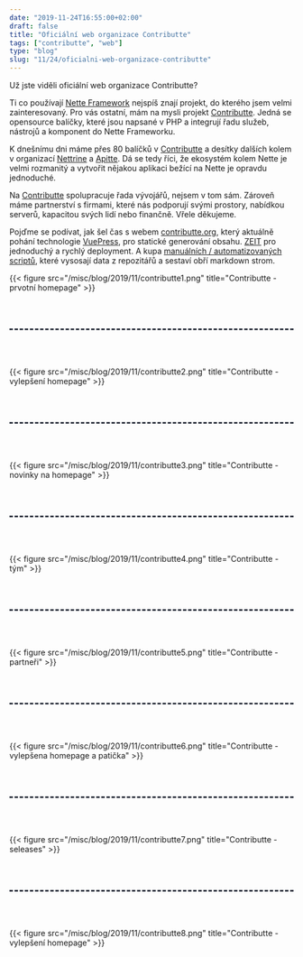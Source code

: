 ```yaml
---
date: "2019-11-24T16:55:00+02:00"
draft: false
title: "Oficiální web organizace Contributte"
tags: ["contributte", "web"]
type: "blog"
slug: "11/24/oficialni-web-organizace-contributte"
---
```


Už jste viděli oficiální web organizace Contributte?

<!--more-->

Ti co používají [Nette Framework](https://nette.org) nejspíš znají projekt, do kterého jsem velmi zainteresovaný.
Pro vás ostatní, mám na mysli projekt [Contributte](https://github.com/contributte). Jedná se opensource balíčky,
které jsou napsané v PHP a integrují řadu služeb, nástrojů a komponent do Nette Frameworku.

K dnešnímu dni máme přes 80 balíčků v [Contributte](https://github.com/contributte) a desítky dalších kolem v organizací [Nettrine](https://github.com/nettrine)
a [Apitte](https://github.com/apitte). Dá se tedy říci, že ekosystém kolem Nette je velmi rozmanitý
a vytvořit nějakou aplikaci bežící na Nette je opravdu jednoduché.

Na [Contributte](https://contributte.org/about.html) spolupracuje řada vývojářů, nejsem v tom sám.
Zároveň máme partnerství s firmami, které nás podporují svými prostory, nabídkou serverů, kapacitou svých lidí
nebo finančně. Vřele děkujeme.

Pojďme se podívat, jak šel čas s webem [contributte.org](https://contributte.org), který aktuálně pohání technologie [VuePress](https://vuepress.vuejs.org/),
pro statické generování obsahu. [ZEIT](https://zeit.co) pro jednoduchý a rychlý deployment. A kupa [manuálních / automatizovaných
scriptů](https://github.com/contributte/website/tree/master/tools), které vysosají data z repozitářů a sestaví obří markdown strom.

{{< figure src="/misc/blog/2019/11/contributte1.png" title="Contributte - prvotní homepage" >}}

<hr style="background: none; border-top: 3px dashed #2f3440; margin: 4rem 0;"/>

{{< figure src="/misc/blog/2019/11/contributte2.png" title="Contributte - vylepšení homepage" >}}

<hr style="background: none; border-top: 3px dashed #2f3440; margin: 4rem 0;"/>

{{< figure src="/misc/blog/2019/11/contributte3.png" title="Contributte - novinky na homepage" >}}

<hr style="background: none; border-top: 3px dashed #2f3440; margin: 4rem 0;"/>

{{< figure src="/misc/blog/2019/11/contributte4.png" title="Contributte - tým" >}}

<hr style="background: none; border-top: 3px dashed #2f3440; margin: 4rem 0;"/>

{{< figure src="/misc/blog/2019/11/contributte5.png" title="Contributte - partneři" >}}

<hr style="background: none; border-top: 3px dashed #2f3440; margin: 4rem 0;"/>

{{< figure src="/misc/blog/2019/11/contributte6.png" title="Contributte - vylepšena homepage a patička" >}}

<hr style="background: none; border-top: 3px dashed #2f3440; margin: 4rem 0;"/>

{{< figure src="/misc/blog/2019/11/contributte7.png" title="Contributte - seleases" >}}

<hr style="background: none; border-top: 3px dashed #2f3440; margin: 4rem 0;"/>

{{< figure src="/misc/blog/2019/11/contributte8.png" title="Contributte - vylepšení homepage" >}}
